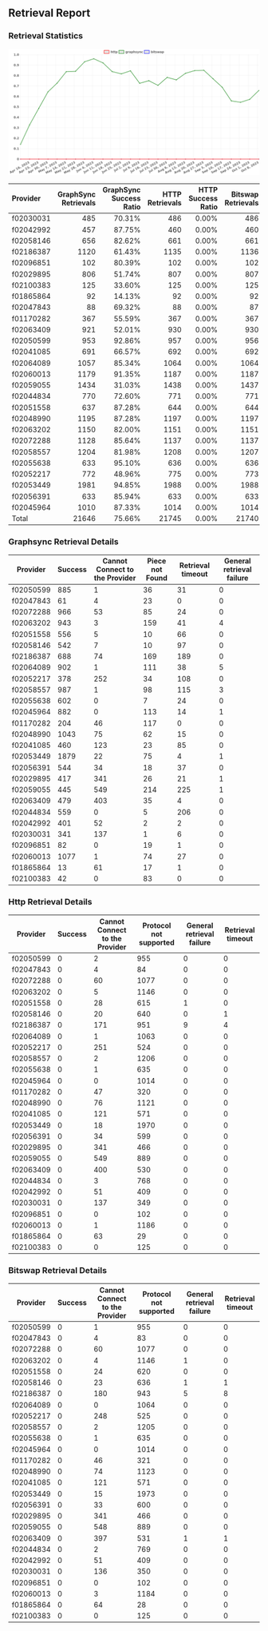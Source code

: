 ## Retrieval Report
### Retrieval Statistics
<img src="https://raw.githubusercontent.com/data-preservation-programs/filplus-checker-assets/main/filecoin-project/filecoin-plus-large-datasets/issues/1661/1696989873877.png"/>

| Provider  | GraphSync Retrievals | GraphSync Success Ratio | HTTP Retrievals | HTTP Success Ratio | Bitswap Retrievals | Bitswap Success Ratio |
| :-------- | -------------------: | ----------------------: | --------------: | -----------------: | -----------------: | --------------------: |
| f02030031 |                  485 |                  70.31% |             486 |              0.00% |                486 |                 0.00% |
| f02042992 |                  457 |                  87.75% |             460 |              0.00% |                460 |                 0.00% |
| f02058146 |                  656 |                  82.62% |             661 |              0.00% |                661 |                 0.00% |
| f02186387 |                 1120 |                  61.43% |            1135 |              0.00% |               1136 |                 0.00% |
| f02096851 |                  102 |                  80.39% |             102 |              0.00% |                102 |                 0.00% |
| f02029895 |                  806 |                  51.74% |             807 |              0.00% |                807 |                 0.00% |
| f02100383 |                  125 |                  33.60% |             125 |              0.00% |                125 |                 0.00% |
| f01865864 |                   92 |                  14.13% |              92 |              0.00% |                 92 |                 0.00% |
| f02047843 |                   88 |                  69.32% |              88 |              0.00% |                 87 |                 0.00% |
| f01170282 |                  367 |                  55.59% |             367 |              0.00% |                367 |                 0.00% |
| f02063409 |                  921 |                  52.01% |             930 |              0.00% |                930 |                 0.00% |
| f02050599 |                  953 |                  92.86% |             957 |              0.00% |                956 |                 0.00% |
| f02041085 |                  691 |                  66.57% |             692 |              0.00% |                692 |                 0.00% |
| f02064089 |                 1057 |                  85.34% |            1064 |              0.00% |               1064 |                 0.00% |
| f02060013 |                 1179 |                  91.35% |            1187 |              0.00% |               1187 |                 0.00% |
| f02059055 |                 1434 |                  31.03% |            1438 |              0.00% |               1437 |                 0.00% |
| f02044834 |                  770 |                  72.60% |             771 |              0.00% |                771 |                 0.00% |
| f02051558 |                  637 |                  87.28% |             644 |              0.00% |                644 |                 0.00% |
| f02048990 |                 1195 |                  87.28% |            1197 |              0.00% |               1197 |                 0.00% |
| f02063202 |                 1150 |                  82.00% |            1151 |              0.00% |               1151 |                 0.00% |
| f02072288 |                 1128 |                  85.64% |            1137 |              0.00% |               1137 |                 0.00% |
| f02058557 |                 1204 |                  81.98% |            1208 |              0.00% |               1207 |                 0.00% |
| f02055638 |                  633 |                  95.10% |             636 |              0.00% |                636 |                 0.00% |
| f02052217 |                  772 |                  48.96% |             775 |              0.00% |                773 |                 0.00% |
| f02053449 |                 1981 |                  94.85% |            1988 |              0.00% |               1988 |                 0.00% |
| f02056391 |                  633 |                  85.94% |             633 |              0.00% |                633 |                 0.00% |
| f02045964 |                 1010 |                  87.33% |            1014 |              0.00% |               1014 |                 0.00% |
| Total     |                21646 |                  75.66% |           21745 |              0.00% |              21740 |                 0.00% |

### Graphsync Retrieval Details
| Provider  | Success | Cannot Connect to the Provider | Piece not Found | Retrieval timeout | General retrieval failure |
| --------- | ------- | ------------------------------ | --------------- | ----------------- | ------------------------- |
| f02050599 | 885     | 1                              | 36              | 31                | 0                         |
| f02047843 | 61      | 4                              | 23              | 0                 | 0                         |
| f02072288 | 966     | 53                             | 85              | 24                | 0                         |
| f02063202 | 943     | 3                              | 159             | 41                | 4                         |
| f02051558 | 556     | 5                              | 10              | 66                | 0                         |
| f02058146 | 542     | 7                              | 10              | 97                | 0                         |
| f02186387 | 688     | 74                             | 169             | 189               | 0                         |
| f02064089 | 902     | 1                              | 111             | 38                | 5                         |
| f02052217 | 378     | 252                            | 34              | 108               | 0                         |
| f02058557 | 987     | 1                              | 98              | 115               | 3                         |
| f02055638 | 602     | 0                              | 7               | 24                | 0                         |
| f02045964 | 882     | 0                              | 113             | 14                | 1                         |
| f01170282 | 204     | 46                             | 117             | 0                 | 0                         |
| f02048990 | 1043    | 75                             | 62              | 15                | 0                         |
| f02041085 | 460     | 123                            | 23              | 85                | 0                         |
| f02053449 | 1879    | 22                             | 75              | 4                 | 1                         |
| f02056391 | 544     | 34                             | 18              | 37                | 0                         |
| f02029895 | 417     | 341                            | 26              | 21                | 1                         |
| f02059055 | 445     | 549                            | 214             | 225               | 1                         |
| f02063409 | 479     | 403                            | 35              | 4                 | 0                         |
| f02044834 | 559     | 0                              | 5               | 206               | 0                         |
| f02042992 | 401     | 52                             | 2               | 2                 | 0                         |
| f02030031 | 341     | 137                            | 1               | 6                 | 0                         |
| f02096851 | 82      | 0                              | 19              | 1                 | 0                         |
| f02060013 | 1077    | 1                              | 74              | 27                | 0                         |
| f01865864 | 13      | 61                             | 17              | 1                 | 0                         |
| f02100383 | 42      | 0                              | 83              | 0                 | 0                         |

### Http Retrieval Details
| Provider  | Success | Cannot Connect to the Provider | Protocol not supported | General retrieval failure | Retrieval timeout |
| --------- | ------- | ------------------------------ | ---------------------- | ------------------------- | ----------------- |
| f02050599 | 0       | 2                              | 955                    | 0                         | 0                 |
| f02047843 | 0       | 4                              | 84                     | 0                         | 0                 |
| f02072288 | 0       | 60                             | 1077                   | 0                         | 0                 |
| f02063202 | 0       | 5                              | 1146                   | 0                         | 0                 |
| f02051558 | 0       | 28                             | 615                    | 1                         | 0                 |
| f02058146 | 0       | 20                             | 640                    | 0                         | 1                 |
| f02186387 | 0       | 171                            | 951                    | 9                         | 4                 |
| f02064089 | 0       | 1                              | 1063                   | 0                         | 0                 |
| f02052217 | 0       | 251                            | 524                    | 0                         | 0                 |
| f02058557 | 0       | 2                              | 1206                   | 0                         | 0                 |
| f02055638 | 0       | 1                              | 635                    | 0                         | 0                 |
| f02045964 | 0       | 0                              | 1014                   | 0                         | 0                 |
| f01170282 | 0       | 47                             | 320                    | 0                         | 0                 |
| f02048990 | 0       | 76                             | 1121                   | 0                         | 0                 |
| f02041085 | 0       | 121                            | 571                    | 0                         | 0                 |
| f02053449 | 0       | 18                             | 1970                   | 0                         | 0                 |
| f02056391 | 0       | 34                             | 599                    | 0                         | 0                 |
| f02029895 | 0       | 341                            | 466                    | 0                         | 0                 |
| f02059055 | 0       | 549                            | 889                    | 0                         | 0                 |
| f02063409 | 0       | 400                            | 530                    | 0                         | 0                 |
| f02044834 | 0       | 3                              | 768                    | 0                         | 0                 |
| f02042992 | 0       | 51                             | 409                    | 0                         | 0                 |
| f02030031 | 0       | 137                            | 349                    | 0                         | 0                 |
| f02096851 | 0       | 0                              | 102                    | 0                         | 0                 |
| f02060013 | 0       | 1                              | 1186                   | 0                         | 0                 |
| f01865864 | 0       | 63                             | 29                     | 0                         | 0                 |
| f02100383 | 0       | 0                              | 125                    | 0                         | 0                 |

### Bitswap Retrieval Details
| Provider  | Success | Cannot Connect to the Provider | Protocol not supported | General retrieval failure | Retrieval timeout |
| --------- | ------- | ------------------------------ | ---------------------- | ------------------------- | ----------------- |
| f02050599 | 0       | 1                              | 955                    | 0                         | 0                 |
| f02047843 | 0       | 4                              | 83                     | 0                         | 0                 |
| f02072288 | 0       | 60                             | 1077                   | 0                         | 0                 |
| f02063202 | 0       | 4                              | 1146                   | 1                         | 0                 |
| f02051558 | 0       | 24                             | 620                    | 0                         | 0                 |
| f02058146 | 0       | 23                             | 636                    | 1                         | 1                 |
| f02186387 | 0       | 180                            | 943                    | 5                         | 8                 |
| f02064089 | 0       | 0                              | 1064                   | 0                         | 0                 |
| f02052217 | 0       | 248                            | 525                    | 0                         | 0                 |
| f02058557 | 0       | 2                              | 1205                   | 0                         | 0                 |
| f02055638 | 0       | 1                              | 635                    | 0                         | 0                 |
| f02045964 | 0       | 0                              | 1014                   | 0                         | 0                 |
| f01170282 | 0       | 46                             | 321                    | 0                         | 0                 |
| f02048990 | 0       | 74                             | 1123                   | 0                         | 0                 |
| f02041085 | 0       | 121                            | 571                    | 0                         | 0                 |
| f02053449 | 0       | 15                             | 1973                   | 0                         | 0                 |
| f02056391 | 0       | 33                             | 600                    | 0                         | 0                 |
| f02029895 | 0       | 341                            | 466                    | 0                         | 0                 |
| f02059055 | 0       | 548                            | 889                    | 0                         | 0                 |
| f02063409 | 0       | 397                            | 531                    | 1                         | 1                 |
| f02044834 | 0       | 2                              | 769                    | 0                         | 0                 |
| f02042992 | 0       | 51                             | 409                    | 0                         | 0                 |
| f02030031 | 0       | 136                            | 350                    | 0                         | 0                 |
| f02096851 | 0       | 0                              | 102                    | 0                         | 0                 |
| f02060013 | 0       | 3                              | 1184                   | 0                         | 0                 |
| f01865864 | 0       | 64                             | 28                     | 0                         | 0                 |
| f02100383 | 0       | 0                              | 125                    | 0                         | 0                 |
